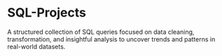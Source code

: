 # SQL-Projects
A structured collection of SQL queries focused on data cleaning, transformation, and insightful analysis to uncover trends and patterns in real-world datasets.
